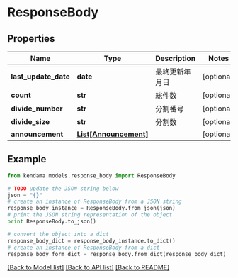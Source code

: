 # ResponseBody


## Properties
Name | Type | Description | Notes
------------ | ------------- | ------------- | -------------
**last_update_date** | **date** | 最終更新年月日 | [optional] 
**count** | **str** | 総件数 | [optional] 
**divide_number** | **str** | 分割番号 | [optional] 
**divide_size** | **str** | 分割数 | [optional] 
**announcement** | [**List[Announcement]**](Announcement.md) |  | [optional] 

## Example

```python
from kendama.models.response_body import ResponseBody

# TODO update the JSON string below
json = "{}"
# create an instance of ResponseBody from a JSON string
response_body_instance = ResponseBody.from_json(json)
# print the JSON string representation of the object
print ResponseBody.to_json()

# convert the object into a dict
response_body_dict = response_body_instance.to_dict()
# create an instance of ResponseBody from a dict
response_body_form_dict = response_body.from_dict(response_body_dict)
```
[[Back to Model list]](../README.md#documentation-for-models) [[Back to API list]](../README.md#documentation-for-api-endpoints) [[Back to README]](../README.md)


